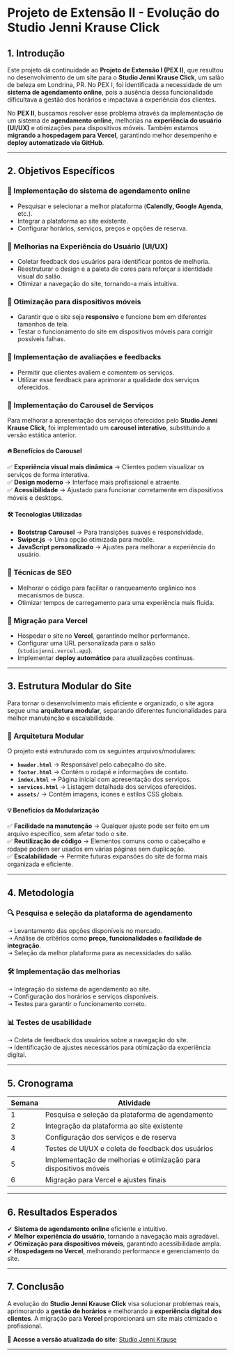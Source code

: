 # **Projeto de Extensão II - Evolução do Studio Jenni Krause Click**

## **1. Introdução**
Este projeto dá continuidade ao **Projeto de Extensão I (PEX I)**, que resultou no desenvolvimento de um site para o **Studio Jenni Krause Click**, um salão de beleza em Londrina, PR. No PEX I, foi identificada a necessidade de um **sistema de agendamento online**, pois a ausência dessa funcionalidade dificultava a gestão dos horários e impactava a experiência dos clientes.

No **PEX II**, buscamos resolver esse problema através da implementação de um sistema de **agendamento online**, melhorias na **experiência do usuário (UI/UX)** e otimizações para dispositivos móveis. Também estamos **migrando a hospedagem para Vercel**, garantindo melhor desempenho e **deploy automatizado via GitHub**.

---

## **2. Objetivos Específicos**
### **📅 Implementação do sistema de agendamento online**
- Pesquisar e selecionar a melhor plataforma (**Calendly, Google Agenda**, etc.).
- Integrar a plataforma ao site existente.
- Configurar horários, serviços, preços e opções de reserva.

### **🎨 Melhorias na Experiência do Usuário (UI/UX)**
- Coletar feedback dos usuários para identificar pontos de melhoria.
- Reestruturar o design e a paleta de cores para reforçar a identidade visual do salão.
- Otimizar a navegação do site, tornando-a mais intuitiva.

### **📱 Otimização para dispositivos móveis**
- Garantir que o site seja **responsivo** e funcione bem em diferentes tamanhos de tela.
- Testar o funcionamento do site em dispositivos móveis para corrigir possíveis falhas.

### **🌟 Implementação de avaliações e feedbacks**
- Permitir que clientes avaliem e comentem os serviços.
- Utilizar esse feedback para aprimorar a qualidade dos serviços oferecidos.

### **🎡 Implementação do Carousel de Serviços**
Para melhorar a apresentação dos serviços oferecidos pelo **Studio Jenni Krause Click**, foi implementado um **carousel interativo**, substituindo a versão estática anterior.  

#### **🔥 Benefícios do Carousel**
✅ **Experiência visual mais dinâmica** → Clientes podem visualizar os serviços de forma interativa.  
✅ **Design moderno** → Interface mais profissional e atraente.  
✅ **Acessibilidade** → Ajustado para funcionar corretamente em dispositivos móveis e desktops.  

#### **🛠 Tecnologias Utilizadas**
- **Bootstrap Carousel** → Para transições suaves e responsividade.  
- **Swiper.js** → Uma opção otimizada para mobile.  
- **JavaScript personalizado** → Ajustes para melhorar a experiência do usuário.  

### **🔎 Técnicas de SEO**
- Melhorar o código para facilitar o ranqueamento orgânico nos mecanismos de busca.
- Otimizar tempos de carregamento para uma experiência mais fluida.

### **🚀 Migração para Vercel**
- Hospedar o site no **Vercel**, garantindo melhor performance.
- Configurar uma URL personalizada para o salão (`studiojenni.vercel.app`).
- Implementar **deploy automático** para atualizações contínuas.

---

## **3. Estrutura Modular do Site**
Para tornar o desenvolvimento mais eficiente e organizado, o site agora segue uma **arquitetura modular**, separando diferentes funcionalidades para melhor manutenção e escalabilidade.

### **📂 Arquitetura Modular**
O projeto está estruturado com os seguintes arquivos/modulares:
- **`header.html`** → Responsável pelo cabeçalho do site.
- **`footer.html`** → Contém o rodapé e informações de contato.
- **`index.html`** → Página inicial com apresentação dos serviços.
- **`services.html`** → Listagem detalhada dos serviços oferecidos.
- **`assets/`** → Contém imagens, ícones e estilos CSS globais.

#### **💡 Benefícios da Modularização**
✅ **Facilidade na manutenção** → Qualquer ajuste pode ser feito em um arquivo específico, sem afetar todo o site.  
✅ **Reutilização de código** → Elementos comuns como o cabeçalho e rodapé podem ser usados em várias páginas sem duplicação.  
✅ **Escalabilidade** → Permite futuras expansões do site de forma mais organizada e eficiente.  

---

## **4. Metodologia**
### **🔍 Pesquisa e seleção da plataforma de agendamento**
➝ Levantamento das opções disponíveis no mercado.  
➝ Análise de critérios como **preço, funcionalidades e facilidade de integração**.  
➝ Seleção da melhor plataforma para as necessidades do salão.  

### **🛠 Implementação das melhorias**
➝ Integração do sistema de agendamento ao site.  
➝ Configuração dos horários e serviços disponíveis.  
➝ Testes para garantir o funcionamento correto.  

### **📊 Testes de usabilidade**
➝ Coleta de feedback dos usuários sobre a navegação do site.  
➝ Identificação de ajustes necessários para otimização da experiência digital.  

---

## **5. Cronograma**
| Semana | Atividade |
|--------|-------------------------------------------|
| 1      | Pesquisa e seleção da plataforma de agendamento |
| 2      | Integração da plataforma ao site existente |
| 3      | Configuração dos serviços e de reserva |
| 4      | Testes de UI/UX e coleta de feedback dos usuários |
| 5      | Implementação de melhorias e otimização para dispositivos móveis |
| 6      | Migração para Vercel e ajustes finais |

---

## **6. Resultados Esperados**
✔ **Sistema de agendamento online** eficiente e intuitivo.  
✔ **Melhor experiência do usuário**, tornando a navegação mais agradável.  
✔ **Otimização para dispositivos móveis**, garantindo acessibilidade ampla.  
✔ **Hospedagem no Vercel**, melhorando performance e gerenciamento do site.  

---

## **7. Conclusão**
A evolução do **Studio Jenni Krause Click** visa solucionar problemas reais, aprimorando a **gestão de horários** e melhorando a **experiência digital dos clientes**. A migração para **Vercel** proporcionará um site mais otimizado e profissional.

🔗 **Acesse a versão atualizada do site**: [Studio Jenni Krause](https://studio-jenni-krause.vercel.app) 

---
  
